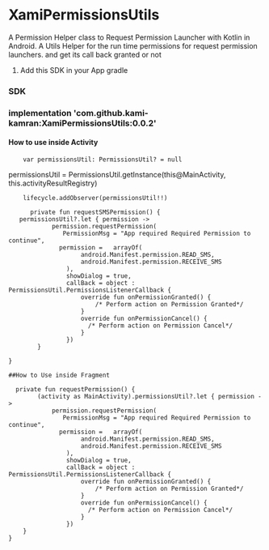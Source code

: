 # XamiPermissionsUtils
A Permission Helper class to Request Permission Launcher with Kotlin in Android. A Utils Helper for the run time permissions for request permission launchers. and get its call back granted or not

1) Add this SDK in your App gradle
### SDK ####
 ### implementation 'com.github.kami-kamran:XamiPermissionsUtils:0.0.2' ###

 #### How to use inside Activity ####

        
        var permissionsUtil: PermissionsUtil? = null
   
 permissionsUtil = PermissionsUtil.getInstance(this@MainActivity, this.activityResultRegistry)
 
        lifecycle.addObserver(permissionsUtil!!)
        
          private fun requestSMSPermission() {
       permissionsUtil?.let { permission ->
                permission.requestPermission(
                   PermissionMsg = "App required Required Permission to continue",
                  permission =   arrayOf(
                        android.Manifest.permission.READ_SMS,
                        android.Manifest.permission.RECEIVE_SMS
                    ),
                    showDialog = true,
                    callBack = object : PermissionsUtil.PermissionsListenerCallback {
                        override fun onPermissionGranted() {
                            /* Perform action on Permission Granted*/
                        }
                        override fun onPermissionCancel() {
                          /* Perform action on Permission Cancel*/
                        }
                    })
            }

    }
    
    ##How to Use inside Fragment
    
      private fun requestPermission() {
            (activity as MainActivity).permissionsUtil?.let { permission ->
                permission.requestPermission(
                   PermissionMsg = "App required Required Permission to continue",
                  permission =   arrayOf(
                        android.Manifest.permission.READ_SMS,
                        android.Manifest.permission.RECEIVE_SMS
                    ),
                    showDialog = true,
                    callBack = object : PermissionsUtil.PermissionsListenerCallback {
                        override fun onPermissionGranted() {
                            /* Perform action on Permission Granted*/
                        }
                        override fun onPermissionCancel() {
                          /* Perform action on Permission Cancel*/
                        }
                    })
        }
    }
        
